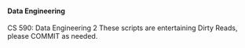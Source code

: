 #### Data Engineering
CS 590: Data Engineering 2
These scripts are entertaining Dirty Reads, please COMMIT as needed.

